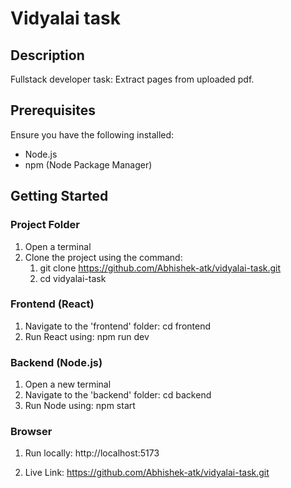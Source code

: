 # Vidyalai task 

## Description
Fullstack developer task: Extract pages from uploaded pdf.
## Prerequisites
Ensure you have the following installed:
- Node.js
- npm (Node Package Manager)

## Getting Started

### Project Folder
1. Open a terminal
2. Clone the project using the command:
    1. git clone https://github.com/Abhishek-atk/vidyalai-task.git
    2. cd vidyalai-task

### Frontend (React)
1. Navigate to the 'frontend' folder:
    cd frontend
2. Run React using:
    npm run dev

### Backend (Node.js)
1. Open a new terminal
2. Navigate to the 'backend' folder:
    cd backend   
3. Run Node using:
    npm start

### Browser
1. Run locally:
    http://localhost:5173
    
2. Live Link:
    https://github.com/Abhishek-atk/vidyalai-task.git

